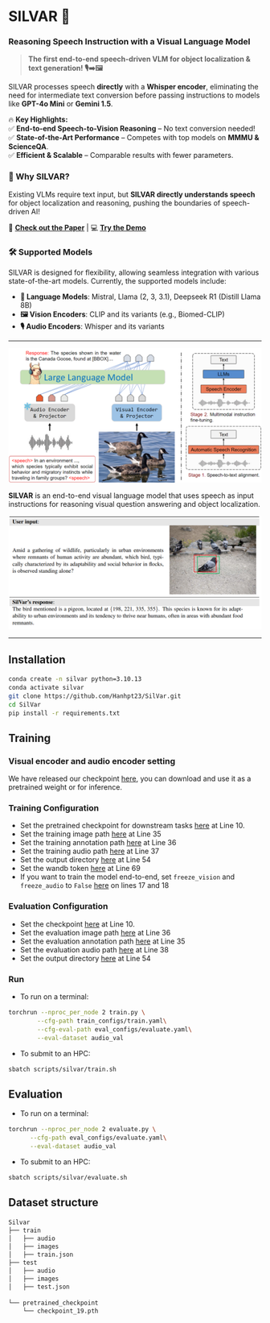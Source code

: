 
# **SILVAR** 🚀  
### **Reasoning Speech Instruction with a Visual Language Model**  

> **The first end-to-end speech-driven VLM for object localization & text generation! 🎙️➡️🖼️**  

SILVAR processes speech **directly** with a **Whisper encoder**, eliminating the need for intermediate text conversion before passing instructions to models like **GPT-4o Mini** or **Gemini 1.5**.  

🔥 **Key Highlights:**  
✅ **End-to-end Speech-to-Vision Reasoning** – No text conversion needed!  
✅ **State-of-the-Art Performance** – Competes with top models on **MMMU & ScienceQA**.  
✅ **Efficient & Scalable** – Comparable results with fewer parameters.  


### **📌 Why SILVAR?**  
Existing VLMs require text input, but **SILVAR directly understands speech** for object localization and reasoning, pushing the boundaries of speech-driven AI!  

🔗 **[Check out the Paper](https://arxiv.org/abs/2412.16771)** | 💻 **[Try the Demo](#)**  


### **🛠️ Supported Models**  
SILVAR is designed for flexibility, allowing seamless integration with various state-of-the-art models. Currently, the supported models include:  

- **📝 Language Models**: Mistral, Llama (2, 3, 3.1), Deepseek R1 (Distill Llama 8B)  
- **🖼️ Vision Encoders**: CLIP and its variants (e.g., Biomed-CLIP)  
- **🎙️ Audio Encoders**: Whisper and its variants  


<!-- ### **💡 Get Involved**  
If you're excited about SILVAR and want to contribute, feel free to open an issue or submit a PR! 🚀  

📩 **Contact us:** hanhpt.phamtan@gmail.com   -->

---

<p  align="center"><img  src="./image/silvar.png"  width="700"></p>


**SILVAR** is an end-to-end visual language model that uses speech as input instructions for reasoning visual question answering and object localization.

<p  align="center"><img  src="./image/chatting.png"  width="700"></p>



---
## Installation

```bash
conda create -n silvar python=3.10.13
conda activate silvar
git clone https://github.com/Hanhpt23/SilVar.git
cd SilVar
pip install -r requirements.txt
```


## Training
### Visual encoder and audio encoder setting
We have released our checkpoint [here](https://drive.google.com/file/d/1flUkhhSJqA-jvzZABAgeIucHpu3WhBSv/view?usp=drive_link), you can download and use it as a pretrained weight or for inference.



### Training Configuration
- Set the pretrained checkpoint for downstream tasks [here](train_configs/train.yaml#L10) at Line 10.
- Set the training image path [here](train_configs/train.yaml#L35) at Line 35
- Set the training annotation path [here](train_configs/train.yaml#L36) at Line 36
- Set the training audio path [here](train_configs/train.yaml#L37) at Line 37
- Set the output directory [here](train_configs/train.yaml#L54) at Line 54
- Set the wandb token [here](train_configs/train.yaml#L69) at Line 69
- If you want to train the model end-to-end, set `freeze_vision` and `freeze_audio` to `False` [here](train_configs/train.yaml#L17) on lines 17 and 18


### Evaluation Configuration
- Set the checkpoint [here](eval_configs/evaluate.yaml#L10) at Line 10.
- Set the evaluation image path [here](eval_configs/evaluate.yaml#L36) at Line 36
- Set the evaluation annotation path [here](eval_configs/evaluate.yaml#L35) at Line 35
- Set the evaluation audio path [here](eval_configs/evaluate.yaml#L38) at Line 38
- Set the output directory [here](eval_configs/evaluate.yaml#L54) at Line 54

### Run
- To run on a terminal:

```bash
torchrun --nproc_per_node 2 train.py \
        --cfg-path train_configs/train.yaml\
        --cfg-eval-path eval_configs/evaluate.yaml\
        --eval-dataset audio_val
```

- To submit to an HPC:
```bash
sbatch scripts/silvar/train.sh
```

## Evaluation
- To run on a terminal:
```bash
torchrun --nproc_per_node 2 evaluate.py \
      --cfg-path eval_configs/evaluate.yaml\
      --eval-dataset audio_val
```

- To submit to an HPC:
```bash
sbatch scripts/silvar/evaluate.sh
```

## Dataset structure
```
Silvar
├── train
│   ├── audio
│   ├── images
│   ├── train.json
├── test
│   ├── audio
│   ├── images
│   ├── test.json

└── pretrained_checkpoint
    └── checkpoint_19.pth
```


<!-- ## Update
-  🔥 Ongoing Work: We are exploring its applications in other domains.
-  🔥 January 31, 2025 – We integrated DeepSeek R1 (Distilled Llama 8B) and released its trained weights [DeepSeek R1](https://huggingface.co/deepseek-ai/DeepSeek-R1-Distill-Llama-8B).
-  🔥 December 20, 2024 – We updated the code and released trained weights with the vision encoder [CLIP](https://huggingface.co/openai/clip-vit-base-patch16), the audio encoder [Whisper Tiny](https://huggingface.co/openai/whisper-tiny), and the LLM [Llama 3.1 8B](https://huggingface.co/meta-llama/Llama-3.1-8B) . -->
<!-- - December 15, 2024 – We submitted the paper and released the code anonymously [here](https://anonymous.4open.science/r/SilVar-8911/README.md). -->

<!-- ## Acknowledgement
We would like to thank the following open-source projects:
- [MiniGPT](https://github.com/Vision-CAIR/MiniGPT-4)
- [Whisper](https://github.com/openai/whisper)
- [Llama](https://huggingface.co/meta-llama/Llama-3.1-8B)
- We also extend our gratitude to our friends, Le Duc Khai and Nguyen Ngoc Son, for their valuable feedback.

## Citation

```bibtex
@article{pham2024silvar,
  title={SilVar: Speech Driven Multimodal Model for Reasoning Visual Question Answering and Object Localization},
  author={Pham, Tan-Hanh and Le, Hoang-Nam and Nguyen, Phu-Vinh and Ngo, Chris and Hy, Truong-Son},
  journal={arXiv preprint arXiv:2412.16771},
  year={2024}
}
```
 -->
